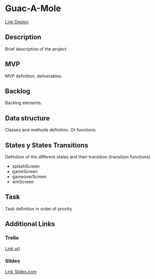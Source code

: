 # Guac-A-Mole

[Link Deploy](http://github.com)


## Description
Brief description of the project


## MVP
MVP definition, deliverables.


## Backlog
Backlog elements.


## Data structure
Classes and methods definition. Or functions.


## States y States Transitions
Definition of the different states and their transition (transition functions)

- splashScreen
- gameScreen
- gameoverScreen
- winScreen


## Task
Task definition in order of priority


## Additional Links


### Trello
[Link url](https://trello.com)


### Slides
[Link Slides.com](http://slides.com)
